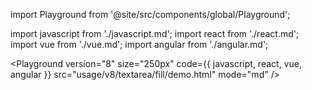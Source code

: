 import Playground from '@site/src/components/global/Playground';

import javascript from './javascript.md';
import react from './react.md';
import vue from './vue.md';
import angular from './angular.md';

<Playground
  version="8"
  size="250px"
  code={{ javascript, react, vue, angular }}
  src="usage/v8/textarea/fill/demo.html"
  mode="md"
/>
